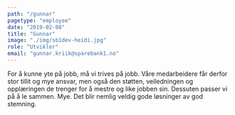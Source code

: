 ```yaml
---
path: "/gunnar"
pagetype: "employee"
date: "2019-02-08"
title: "Gunnar"
image: "./img/sb1dev-heidi.jpg"
role: "Utvikler"
email: "gunnar.kriik@sparebank1.no"
---
```


For å kunne yte på jobb, må vi trives på jobb. Våre medarbeidere får derfor stor tillit og mye ansvar, men også den støtten, veiledningen og opplæringen de trenger for å mestre og like jobben sin. Dessuten passer vi på å le sammen. Mye. Det blir nemlig veldig gode løsninger av god stemning.
